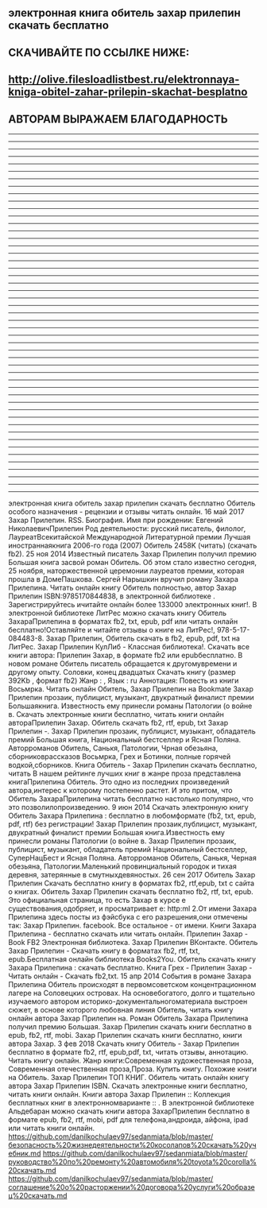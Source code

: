 электронная книга обитель захар прилепин скачать бесплатно
--------------------------------------------------
СКАЧИВАЙТЕ ПО ССЫЛКЕ НИЖЕ:
--------------------------------------------------
http://olive.filesloadlistbest.ru/elektronnaya-kniga-obitel-zahar-prilepin-skachat-besplatno
--------------------------------------------------
АВТОРАМ ВЫРАЖАЕМ БЛАГОДАРНОСТЬ
--------------------------------------------------
--------------------------------------------------
--------------------------------------------------
--------------------------------------------------
--------------------------------------------------
--------------------------------------------------
--------------------------------------------------
--------------------------------------------------
--------------------------------------------------
--------------------------------------------------
--------------------------------------------------
--------------------------------------------------
--------------------------------------------------
--------------------------------------------------
--------------------------------------------------
--------------------------------------------------
--------------------------------------------------
--------------------------------------------------
--------------------------------------------------
--------------------------------------------------
--------------------------------------------------
--------------------------------------------------
--------------------------------------------------
--------------------------------------------------
--------------------------------------------------
--------------------------------------------------
--------------------------------------------------
--------------------------------------------------
--------------------------------------------------
--------------------------------------------------
--------------------------------------------------
--------------------------------------------------
--------------------------------------------------
--------------------------------------------------
--------------------------------------------------
--------------------------------------------------
--------------------------------------------------
--------------------------------------------------
--------------------------------------------------
--------------------------------------------------
--------------------------------------------------
--------------------------------------------------
--------------------------------------------------
--------------------------------------------------
--------------------------------------------------
--------------------------------------------------
--------------------------------------------------
--------------------------------------------------
--------------------------------------------------
--------------------------------------------------
электронная книга обитель захар прилепин скачать бесплатно Обитель особого назначения - рецензии и отзывы читать онлайн. 16 май 2017  Захар Прилепин. RSS. Биография. Имя при рождении: Евгений НиколаевичПрилепин Род деятельности: русский писатель, филолог,  ЛауреатВсекитайской Международной Литературной премии Лучшая иностраннаякнига 2006-го года (2007)  Обитель 2458K (читать) (скачать fb2). 25 ноя 2014  Известный писатель Захар Прилепин получил премию Большая книга засвой роман Обитель. Об этом стало известно сегодня, 25 ноября, наторжественной церемонии лауреатов премии, которая прошла в ДомеПашкова. Сергей Нарышкин вручил роману Захара Прилепина. Читать онлайн книгу Обитель полностью, автор Захар Прилепин ISBN:9785170844838, в электронной библиотеке . Зарегистрируйтесь ичитайте онлайн более 133000 электронных книг!. В электронной библиотеке ЛитРес можно скачать книгу Обитель ЗахараПрилепина в форматах fb2, txt, epub, pdf или читать онлайн бесплатно!Оставляйте и читайте отзывы о книге на ЛитРес!, 978-5-17-084483-8. Захар Прилепин, Обитель  скачать в fb2, epub, pdf, txt на ЛитРес. Захар Прилепин  КулЛиб - Классная библиотека!. Скачать все книги автора: Прилепин Захар, в формате fb2 или epubбесплатно.  В новом романе Обитель писатель обращается к другомувремени и другому опыту. Соловки, конец двадцатых  Скачать книгу (размер 392Kb , формат fb2) Жанр : , Язык : ru Аннотация: Повесть из книги Восьмрка. Читать онлайн Обитель, Захар Прилепин на Bookmate  Захар Прилепин прозаик, публицист, музыкант, двукратный финалист премии Большаякнига. Известность ему принесли романы Патологии (о войне в. Скачать электронные книги бесплатно, читать книги онлайн автораПрилепин Захар. Обитель скачать fb2, rtf, epub, txt  Захар Прилепин -. Захар Прилепин  прозаик, публицист, музыкант, обладатель премий Большая книга, Национальный бестселлер и Ясная Поляна. Авторроманов Обитель, Санькя, Патологии, Чрная обезьяна, сборниковрассказов Восьмрка, Грех и Ботинки, полные горячей водкой,сборников. Книга Обитель - Захар Прилепин скачать бесплатно, читать
В нашем рейтинге лучших книг в жанре проза представлена книгаПрилепина Обитель. Это одно из последних произведений автора,интерес к которому постепенно растет. И это притом, что Обитель ЗахараПрилепина читать бесплатно настолько популярно, что это позволилопроизведению. 9 июн 2014  Скачать электронную книгу Обитель Захара Прилепина : бесплатно в любомформате (fb2, txt, epub, pdf, rtf) без регистрации! Захар Прилепин  прозаик,публицист, музыкант, двукратный финалист премии Большая книга.Известность ему принесли романы Патологии (о войне в. Захар Прилепин  прозаик, публицист, музыкант, обладатель премий Национальный бестселлер, СуперНацБест и Ясная Поляна. Авторроманов Обитель, Санькя, Черная обезьяна, Патологии.Маленький провинциальный городок и тихая деревня, затерянные в смутныхдевяностых. 26 сен 2017  Обитель Захар Прилепин  Скачать бесплатно книгу в форматах fb2, rtf,epub, txt с сайта о книгах. Обитель Захар Прилепин скачать бесплатно fb2, rtf, txt, epub. Это официальная страница, то есть Захар в курсе е существования,одобряет, и просматривает е: http:ml 2.От имени Захара Прилепина здесь посты из фэйсбука с его разрешения,они отмечены так: Захар Прилепин. facebook. Все остальное - от имени. Книги Захара Прилепина - бесплатно скачать или читать онлайн. Прилепин Захар - Book FB2 Электронная библиотека. Захар Прилепин  ВКонтакте. Обитель Захар Прилепин - Скачать книгу в форматах fb2, rtf, txt, epub.Бесплатная онлайн библиотека Books2You. Обитель скачать книгу Захара Прилепина : скачать бесплатно. Книга Грех - Прилепин Захар - Читать онлайн - Скачать fb2,txt. 15 апр 2014  События в романе Захара Прилепина Обитель происходят в первомсоветском концентрационном лагере на Соловецких островах. На основебогатого, долго и тщательно изучаемого автором историко-документальногоматериала выстроен сюжет, в основе которого любовная линия
Обитель, читать книгу онлайн автора Захар Прилепин на. Роман Обитель Захара Прилепина получил премию Большая. Захар Прилепин  скачать книги бесплатно в epub, fb2, rtf, mobi. Захар Прилепин скачать книги бесплатно, книги автора Захар. 3 фев 2018  Скачать книгу Обитель - Захар Прилепин бесплатно в формате fb2, rtf, epub,pdf, txt, читать отзывы, аннотацию. Читать книгу онлайн. Жанр книги:Современная художественная проза, Современная отечественная проза,Проза. Купить книгу. Похожие книги на Обитель. Захар Прилепин  ТОП КНИГ. Обитель читать онлайн книгу автора Захар Прилепин ISBN. Скачать электронные книги бесплатно, читать книги онлайн. Книги автора Захар Прилепин :: Коллекция бесплатных книг в электронномварианте :: . В электронной библиотеке Альдебаран можно скачать книги автора ЗахарПрилепин бесплатно в формате epub, fb2, rtf, mobi, pdf для телефона,андроида, айфона, ipad или читать книги онлайн.
https://github.com/danilkochulaev97/sedanmiata/blob/master/безопасность%20жизнедеятельности%20косолапов%20скачать%20учебник.md
https://github.com/danilkochulaev97/sedanmiata/blob/master/руководство%20по%20ремонту%20автомобиля%20toyota%20corolla%20скачать.md
https://github.com/danilkochulaev97/sedanmiata/blob/master/соглашение%20о%20расторжении%20договора%20услуги%20образец%20скачать.md